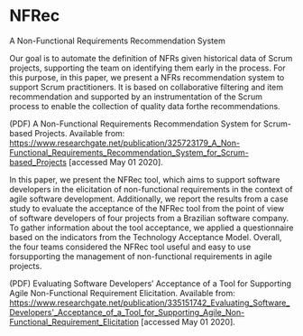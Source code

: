 # NFRec
A Non-Functional Requirements Recommendation System

Our  goal  is  to  automate  the  definition  of  NFRs  given historical  data  of  Scrum  projects,  supporting  the  team  on identifying them early in the process. For this purpose, in this paper, we present a NFRs recommendation system to support Scrum  practitioners. It  is  based  on  collaborative  filtering  and item recommendation and supported by an instrumentation of the Scrum process to enable the collection of quality data forthe recommendations. 

(PDF) A Non-Functional Requirements Recommendation System for Scrum-based Projects. Available from: https://www.researchgate.net/publication/325723179_A_Non-Functional_Requirements_Recommendation_System_for_Scrum-based_Projects [accessed May 01 2020].

 In this paper, we present the NFRec tool, which aims to support software developers in the elicitation of non-functional requirements in the context of agile software development. Additionally, we report the results from a case study to evaluate the acceptance of the NFRec tool from the point of view of software developers of four projects from a Brazilian software company. To gather information about the  tool  acceptance,  we  applied  a  questionnaire  based  on  the indicators  from  the  Technology  Acceptance  Model.  Overall,  the four teams considered the NFRec tool useful and easy to use forsupporting  the  management  of  non-functional  requirements  in agile  projects. 

(PDF) Evaluating Software Developers’ Acceptance of a Tool for Supporting Agile Non-Functional Requirement Elicitation. Available from: https://www.researchgate.net/publication/335151742_Evaluating_Software_Developers'_Acceptance_of_a_Tool_for_Supporting_Agile_Non-Functional_Requirement_Elicitation [accessed May 01 2020].

